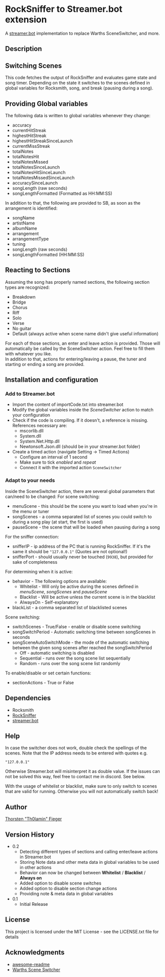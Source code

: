 # RockSniffer to Streamer.bot extension

A [streamer.bot](https://streamer.bot) implementation to replace Warths SceneSwitcher, and more.

## Description

## Switching Scenes
This code fetches the output of RockSniffer and evaluates game state and song timer. Depending on the state it switches to the scenes defined in global variables for Rocksmith, song, and break (pausing during a song).  

## Providing Global variables

The following data is written to global variables whenever they change:
* accuracy
* currentHitStreak
* highestHitStreak
* highestHitStreakSinceLaunch
* currentMissStreak
* totalNotes
* totalNotesHit
* totalNotesMissed
* totalNotesSinceLaunch
* totalNotesHitSinceLaunch
* totalNotesMissedSinceLaunch
* accuracySinceLaunch
* songLength (raw seconds)
* songLengthFormatted (Formatted as HH:MM:SS)

In addition to that, the following are provided to SB, as soon as the arrangement is identified:
* songName 
* artistName 
* albumName 
* arrangement 
* arrangementType
* tuning
* songLength (raw seconds)
* songLengthFormatted (HH:MM:SS)

## Reacting to Sections
Assuming the song has properly named sections, the following section types are recognized:

* Breakdown
* Bridge
* Chorus
* Riff
* Solo
* Verse
* No guitar
* Default (always active when scene name didn't give useful information)

For each of those sections, an enter and leave action is provided. Those will automatically be called by the SceneSwitcher action. Feel free to fill them with whatever you like.  
In addition to that, actions for entering/leaving a pause, the tuner and starting or ending a song are provided. 

## Installation and configuration

### Add to Streamer.bot
* Import the content of importCode.txt into streamer.bot
* Modify the global variables inside the *SceneSwitcher* action to match your configuration
* Check if the code is compiling. If it doesn't, a reference is missing. References necessary are:
    * mscorlib.dll
    * System.dll
    * System.Net.Http.dll
    * Newtonsoft.Json.dll (should be in your streamer.bot folder)
* Create a timed action (navigate Setting -> Timed Actions)
    * Configure an interval of 1 second
    * Make sure to tick *enabled* and *repeat*
    * Connect it with the imported action `SceneSwitcher`

### Adapt to your needs

Inside the SceneSwitcher action, there are several global parameters that can/need to be changed:
For scene switching:
* menuScene - this should be the scene you want to load when you're in the menu or tuner
* songScenes - a comma separated list of scenes you could switch to during a song play (at start, the first is used)
* pauseScene - the scene that will be loaded when pausing during a song

For the sniffer connection:
* snifferIP - ip address of the PC that is running RockSniffer. If it's the same it should be `"127.0.0.1"` (Quotes are not optional!)
* snifferPort - should usually never be touched (`9938`), but provided for sake of completeness

For determining when it is active:
* behavior - The following options are available:
  * Whitelist - Will only be active during the scenes defined in *menuScene*, *songScenes* and *pauseScene*
  * Blacklist - Will be active unless the current scene is in the blacklist
  * AlwaysOn - Self-explanatory
* blackList - a comma separated list of blacklisted scenes

Scene switching:
* switchScenes - True/False - enable or disable scene switching
* songSwitchPeriod - Automatic switching time between songScenes in seconds
* songSceneAutoSwitchMode - the mode of the automatic switching between the given song scenes after reached the songSwitchPeriod 
  * Off - automatic switching is disabled
  * Sequential - runs over the song scene list sequentially
  * Random - runs over the song scene list randomly

To enable/disable or set certain functions:
* sectionActions - True or False
 

## Dependencies

* Rocksmith
* [RockSniffer](https://github.com/kokolihapihvi/RockSniffer/releases)
* [streamer.bot](https://streamer.bot)

## Help

In case the switcher does not work, double check the spellings of the scenes.
Note that the IP address needs to be entered with quotes e.g.
```
"127.0.0.1"
```
Otherwise Streamer.bot will misinterpret it as double value. If the issues can not be solved this way, feel free to contact me in discord. See below.

With the usage of whitelist or blacklist, make sure to only switch to scenes that are valid for running. Otherwise you will not automatically switch back!

## Author

[Thorsten "Th0lamin" Fieger](https://discord.com/invite/m2fCKXn) 


## Version History
* 0.2
   * Detecting different types of sections and calling enter/leave actions in Streamer.bot 
   * Storing Note data and other meta data in global variables to be used in other actions
   * Behavior can now be changed between **Whitelist** / **Blacklist** / **Always on**
   * Added option to disable scene switches
   * Added option to disable section change actions
   * Providing note & meta data in global variables
* 0.1
    * Initial Release

## License

This project is licensed under the MIT License - see the LICENSE.txt file for details

## Acknowledgments

* [awesome-readme](https://github.com/matiassingers/awesome-readme)
* [Warths Scene Switcher](https://github.com/Warths/Rocksmith-Scene-Switcher)
